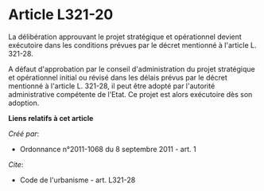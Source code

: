 # Article L321-20

La délibération approuvant le projet stratégique et opérationnel devient exécutoire dans les conditions prévues par le décret
mentionné à l'article L. 321-28. 

A défaut d'approbation par le conseil d'administration du projet stratégique et opérationnel initial ou révisé dans les
délais prévus par le décret mentionné à l'article L. 321-28, il peut être adopté par l'autorité administrative compétente de
l'Etat. Ce projet est alors exécutoire dès son adoption.

**Liens relatifs à cet article**

_Créé par_:

  - Ordonnance n°2011-1068 du 8 septembre 2011 - art. 1

_Cite_:

  - Code de l'urbanisme - art. L321-28
